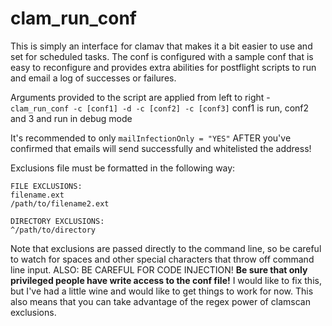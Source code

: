 # clam_run_conf

This is simply an interface for clamav that makes it a bit easier to use and set for scheduled tasks. The conf is configured with a sample conf that is easy to reconfigure and provides extra abilities for postflight scripts to run and email a log of successes or failures.

Arguments provided to the script are applied from left to right - `clam_run_conf -c [conf1] -d -c [conf2] -c [conf3]` conf1 is run, conf2 and 3 and run in debug mode

It's recommended to only `mailInfectionOnly = "YES"` AFTER you've confirmed that emails will send successfully and whitelisted the address!

Exclusions file must be formatted in the following way:

```
FILE EXCLUSIONS:
filename.ext
/path/to/filename2.ext

DIRECTORY EXCLUSIONS:
^/path/to/directory
```

Note that exclusions are passed directly to the command line, so be careful to watch for spaces and other special characters that throw off command line input. ALSO: BE CAREFUL FOR CODE INJECTION! **Be sure that only privileged people have write access to the conf file!** I would like to fix this, but I've had a little wine and would like to get things to work for now. This also means that you can take advantage of the regex power of clamscan exclusions.
